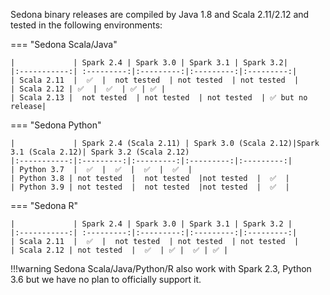 Sedona binary releases are compiled by Java 1.8 and Scala 2.11/2.12 and tested in the following environments:

=== "Sedona Scala/Java"
	
	|             | Spark 2.4 | Spark 3.0 | Spark 3.1 | Spark 3.2|
	|:-----------:| :---------:|:---------:|:---------:|:---------:|
	| Scala 2.11  |  ✅  |  not tested  | not tested  | not tested  |
	| Scala 2.12 | ✅  |  ✅  | ✅ | ✅ |
	| Scala 2.13 |  not tested  | not tested  | not tested  | ✅ but no release|

=== "Sedona Python"
	
	|             | Spark 2.4 (Scala 2.11) | Spark 3.0 (Scala 2.12)|Spark 3.1 (Scala 2.12)| Spark 3.2 (Scala 2.12)
	|:-----------:|:---------:|:---------:|:---------:|:---------:|
	| Python 3.7  |  ✅  |  ✅  |  ✅  |  ✅  |
	| Python 3.8 | not tested  |  not tested  |not tested  |  ✅  |
	| Python 3.9 | not tested  |  not tested  |not tested  |  ✅  |

=== "Sedona R"
	
	|             | Spark 2.4 | Spark 3.0 | Spark 3.1 | Spark 3.2 | 
	|:-----------:| :---------:|:---------:|:---------:|:---------:|
	| Scala 2.11  |  ✅  |  not tested  | not tested  | not tested  |
	| Scala 2.12 | not tested  |  ✅  | ✅ |  ✅ | ✅ |
	
!!!warning
	Sedona Scala/Java/Python/R also work with Spark 2.3, Python 3.6 but we have no plan to officially support it.